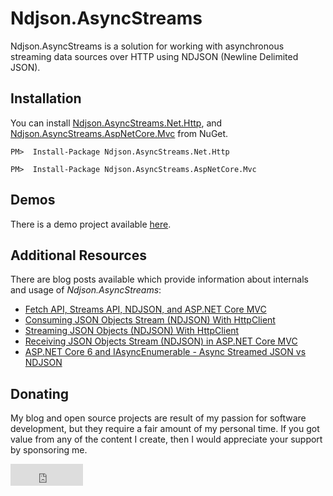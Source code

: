 # Ndjson.AsyncStreams

Ndjson.AsyncStreams is a solution for working with asynchronous streaming data sources over HTTP using NDJSON (Newline Delimited JSON).

## Installation

You can install [Ndjson.AsyncStreams.Net.Http](https://www.nuget.org/packages/Ndjson.AsyncStreams.Net.Http), and [Ndjson.AsyncStreams.AspNetCore.Mvc](https://www.nuget.org/packages/Ndjson.AsyncStreams.AspNetCore.Mvc) from NuGet.

```
PM>  Install-Package Ndjson.AsyncStreams.Net.Http
```

```
PM>  Install-Package Ndjson.AsyncStreams.AspNetCore.Mvc
```

## Demos

There is a demo project available [here](https://github.com/tpeczek/Demo.Ndjson.AsyncStreams).

## Additional Resources

There are blog posts available which provide information about internals and usage of *Ndjson.AsyncStreams*:

- [Fetch API, Streams API, NDJSON, and ASP.NET Core MVC](https://www.tpeczek.com/2019/04/fetch-api-streams-api-ndjson-and-aspnet.html)
- [Consuming JSON Objects Stream (NDJSON) With HttpClient](https://www.tpeczek.com/2020/10/consuming-json-objects-stream-ndjson.html)
- [Streaming JSON Objects (NDJSON) With HttpClient](https://www.tpeczek.com/2021/05/streaming-json-objects-ndjson-with.html)
- [Receiving JSON Objects Stream (NDJSON) in ASP.NET Core MVC](https://www.tpeczek.com/2021/05/receiving-json-objects-stream-ndjson-in.html)
- [ASP.NET Core 6 and IAsyncEnumerable - Async Streamed JSON vs NDJSON](https://www.tpeczek.com/2021/07/aspnet-core-6-and-iasyncenumerable.html)

## Donating

My blog and open source projects are result of my passion for software development, but they require a fair amount of my personal time. If you got value from any of the content I create, then I would appreciate your support by sponsoring me.

<iframe src="https://github.com/sponsors/tpeczek/button" title="Sponsor tpeczek" height="35" width="116" style="border: 0;"></iframe>